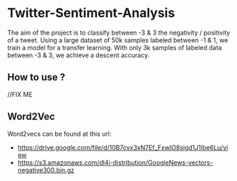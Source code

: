 # Twitter-Sentiment-Analysis

The aim of the project is to classify between -3 & 3 the negativity / positivity of a tweet. Using a large dataset of 50k samples labeled between -1 & 1, we train a model for a transfer learning. With only 3k samples of labeled data between -3 & 3, we achieve a descent accuracy.


## How to use ?

//FIX ME

## Word2Vec

Word2vecs can be found at this url:
- https://drive.google.com/file/d/10B7cvx3xN7Ef_FxwIO8sigd1J1Ibe6Lu/view
- https://s3.amazonaws.com/dl4j-distribution/GoogleNews-vectors-negative300.bin.gz
